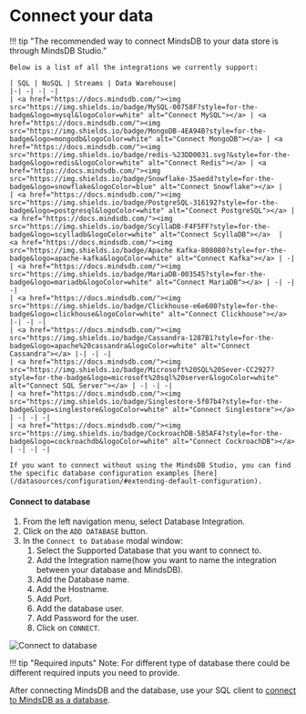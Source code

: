 # Connect your data

!!! tip "The recommended way to connect MindsDB to your data store is through MindsDB Studio."
    
    Below is a list of all the integrations we currently support:

    | SQL | NoSQL | Streams | Data Warehouse|
    |-| -| -| -|
    | <a href="https://docs.mindsdb.com/"><img src="https://img.shields.io/badge/MySQL-00758F?style=for-the-badge&logo=mysql&logoColor=white" alt="Connect MySQL"></a> | <a href="https://docs.mindsdb.com/"><img src="https://img.shields.io/badge/MongoDB-4EA94B?style=for-the-badge&logo=mongodb&logoColor=white" alt="Connect MongoDB"></a> | <a href="https://docs.mindsdb.com/"><img src="https://img.shields.io/badge/redis-%23DD0031.svg?&style=for-the-badge&logo=redis&logoColor=white" alt="Connect Redis"></a> | <a href="https://docs.mindsdb.com/"><img src="https://img.shields.io/badge/Snowflake-35aedd?style=for-the-badge&logo=snowflake&logoColor=blue" alt="Connect Snowflake"></a> |
    | <a href="https://docs.mindsdb.com/"><img src="https://img.shields.io/badge/PostgreSQL-316192?style=for-the-badge&logo=postgresql&logoColor=white" alt="Connect PostgreSQL"></a> | <a href="https://docs.mindsdb.com/"><img src="https://img.shields.io/badge/ScyllaDB-F4F5FF?style=for-the-badge&logo=scylladb&logoColor=white" alt="Connect ScyllaDB"></a>  |  <a href="https://docs.mindsdb.com/"><img src="https://img.shields.io/badge/Apache Kafka-808080?style=for-the-badge&logo=apache-kafka&logoColor=white" alt="Connect Kafka"></a> | -|
    | <a href="https://docs.mindsdb.com/"><img src="https://img.shields.io/badge/MariaDB-003545?style=for-the-badge&logo=mariadb&logoColor=white" alt="Connect MariaDB"></a> | -| -| -|
    | <a href="https://docs.mindsdb.com/"><img src="https://img.shields.io/badge/Clickhouse-e6e600?style=for-the-badge&logo=clickhouse&logoColor=white" alt="Connect Clickhouse"></a> |-| -| -|
    | <a href="https://docs.mindsdb.com/"><img src="https://img.shields.io/badge/Cassandra-1287B1?style=for-the-badge&logo=apache%20cassandra&logoColor=white" alt="Connect Cassandra"></a> |-| -| -|
    | <a href="https://docs.mindsdb.com/"><img src="https://img.shields.io/badge/Microsoft%20SQL%20Sever-CC2927?style=for-the-badge&logo=microsoft%20sql%20server&logoColor=white" alt="Connect SQL Server"></a> | -| -| -|
    | <a href="https://docs.mindsdb.com/"><img src="https://img.shields.io/badge/Singlestore-5f07b4?style=for-the-badge&logo=singlestore&logoColor=white" alt="Connect Singlestore"></a> | -| -| -|
    | <a href="https://docs.mindsdb.com/"><img src="https://img.shields.io/badge/CockroachDB-585AF4?style=for-the-badge&logo=cockroachdb&logoColor=white" alt="Connect CockroachDB"></a> | -| -| -|

    If you want to connect without using the MindsDB Studio, you can find the specific database configuration examples [here](/datasources/configuration/#extending-default-configuration).

#### Connect to database

1. From the left navigation menu, select Database Integration.
2. Click on the `ADD DATABASE` button.
3. In the `Connect to Database` modal window:
    1. Select the Supported Database that you want to connect to.
    2. Add the Integration name(how you want to name the integration between your database and MindsDB).
    3. Add the Database name.
    4. Add the Hostname.
    5. Add Port.
    6. Add the database user.
    7. Add Password for the user.
    8. Click on `CONNECT`.

![Connect to database](/assets/sql/datasource.gif)

!!! tip "Required inputs"
    Note: For different type of database there could be different required inputs you need to provide.

After connecting MindsDB and the database, use your SQL client to [connect to MindsDB as a database](/sql/connect/cloud/).


